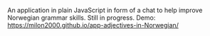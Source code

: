 An application in plain JavaScript in form of a chat to help improve Norwegian grammar skills. Still in progress.
Demo: https://milon2000.github.io/app-adjectives-in-Norwegian/

